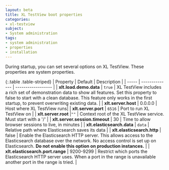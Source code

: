 ```yaml
---
layout: beta
title: XL TestView boot properties
categories:
- xl-testview
subject:
- System administration
tags:
- system administration
- properties
- installation
---
```


During startup, you can set several options on XL TestView. These properties are system properties. 

{:.table .table-striped}
| Property | Default | Description |
| ----- | -------------- | ------------------ |
| **xlt.load.demo.data** | `true` | XL TestView includes a rich set of demonstration data to show all features. Set this property to false to start with a clean database. This feature only works in the first startup, to prevent overwriting existing data. |
| **xlt.server.host** | 0.0.0.0 |  Host where XL TestView runs|
| **xlt.server.port** | `6516` | Port to run XL TestView on |
| **xlt.server.root** |`""` | Context root of the XL TestView service. Must start with a '/' |
| **xlt.server.session.timeout** | 30 | Time to allow browser sessions to live, in minutes |
| **xlt.elasticsearch.data** | `data` | Relative path where Elasticsearch saves its data |
| **xlt.elasticsearch.http** | false | Enable the Elasticsearch HTTP server. This allows access to the Elasticsearch database over the network. No access control is set up on Elasticsearch. **Do not enable this option on production instances.** |
| **xlt.elasticsearch.port.range** | 9200-9299 | Restrict which ports the Elasticsearch HTTP server uses. When a port in the range is unavailable another port in the range is tried. |

